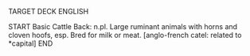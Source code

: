 TARGET DECK
ENGLISH

START
Basic
Cattle
Back: n.pl. Large ruminant animals with horns and cloven hoofs, esp. Bred for milk or meat. [anglo-french catel: related to *capital]
END
